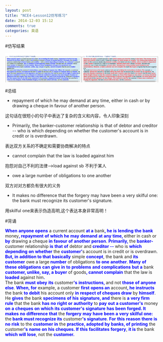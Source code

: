 ```yaml
---
layout: post
title: "NCE4-Lesson12仿写练习"
date: 2014-12-03 15:12
comments: true
categories: 英语
---
```


#仿写结果

![tu2](/images/NCE/lesson12.png)

<!--more-->

#总结
* repayment of which he may demand at any time, either in cash or by drawing a cheque in favour of another person.

这句话在很短小的句子中表达了复杂的含义和内容，令人印象深刻

* Primarily, the banker-customer relationship is that of debtor and creditor -- who is which depending on whether the customer's account is in credit or is overdrawn. 

表达双方关系的不确定和需要协商解决的特点

* cannot complain that the law is loaded against him

抱怨对自己不利的法律-->load against sb 不利于某人

* owe a large number of obligations to one another

双方对对方都负有很大的义务

* It makes no difference that the forgery may have been a very skilful one: the bank must recognize its customer's signature. 

用skilful one来表示伪造高明,这个表达本身非常高明！

#背诵

<span><b><font color="#0000FF">When</font></b></span> <span><b><font color="#0000FF">anyone</font></b></span> <span><b><font color="#0000FF">opens</font></b></span> a current account <span><b><font color="#0000FF">at a</font></b></span> bank<span><b><font color="#0000FF">, he</font></b></span> <span><b><font color="#0000FF">is</font></b></span> <span><b><font color="#0000FF">lending</font></b></span> <span><b><font color="#0000FF">the</font></b></span> <span><b><font color="#0000FF">bank</font></b></span> money<span><b><font color="#0000FF">, repayment</font></b></span> <span><b><font color="#0000FF">of</font></b></span> <span><b><font color="#0000FF">which</font></b></span> <span><b><font color="#0000FF">he</font></b></span> <span><b><font color="#0000FF">may</font></b></span> <span><b><font color="#0000FF">demand</font></b></span> <span><b><font color="#0000FF">at</font></b></span> <span><b><font color="#0000FF">any</font></b></span> <span><b><font color="#0000FF">time, </font></b></span>either in cash or<span><b><font color="#0000FF"> by</font></b></span> drawing a cheque <span><b><font color="#0000FF">in</font></b></span> <span><b><font color="#0000FF">favour</font></b></span> <span><b><font color="#0000FF">of</font></b></span> <span><b><font color="#0000FF">another</font></b></span> <span><b><font color="#0000FF">person</font></b></span>. <span><b><font color="#0000FF">Primarily, </font></b></span>the <span><b><font color="#0000FF">banker-</font></b></span>customer relationship <span><b><font color="#0000FF">is</font></b></span> <span><b><font color="#0000FF">that</font></b></span> <span><b><font color="#0000FF">of</font></b></span> debtor and <span><b><font color="#0000FF">creditor -- </font></b></span>who is <span><b><font color="#0000FF">which</font></b></span> <span><b><font color="#0000FF">depending</font></b></span> <span><b><font color="#0000FF">on</font></b></span> <span><b><font color="#0000FF">whether</font></b></span> the <span><b><font color="#0000FF">customer'</font></b></span>s account is in credit or is overdrawn. <span><b><font color="#0000FF">But, in</font></b></span> <span><b><font color="#0000FF">addition to that</font></b></span> <span><b><font color="#0000FF">basically</font></b></span> simple <span><b><font color="#0000FF">concept</font></b></span>, the bank and <span><b><font color="#0000FF">its customer</font></b></span> owe a large<span><b><font color="#0000FF"> number</font></b></span> of obligations <span><b><font color="#0000FF">to</font></b></span> <span><b><font color="#0000FF">one</font></b></span> <span><b><font color="#0000FF">another</font></b></span>. <span><b><font color="#0000FF">Many</font></b></span> <span><b><font color="#0000FF">of</font></b></span> <span><b><font color="#0000FF">these</font></b></span> <span><b><font color="#0000FF">obligations</font></b></span> <span><b><font color="#0000FF">can</font></b></span> <span><b><font color="#0000FF">give</font></b></span> <span><b><font color="#0000FF">in</font></b></span> <span><b><font color="#0000FF">to</font></b></span> <span><b><font color="#0000FF">problems</font></b></span> <span><b><font color="#0000FF">and</font></b></span> <span><b><font color="#0000FF">complications</font></b></span> <span><b><font color="#0000FF">but</font></b></span> <span><b><font color="#0000FF">a</font></b></span> bank <span><b><font color="#0000FF">customer, unlike, say, a</font></b></span> <span><b><font color="#0000FF">buyer</font></b></span> of goods<span><b><font color="#0000FF">, cannot complain</font></b></span> that the law is<span><b><font color="#0000FF"> loaded</font></b></span> against him<span><b><font color="#0000FF">.<br />
    </font></b></span>The bank <span><b><font color="#0000FF">must</font></b></span> <span><b><font color="#0000FF">obey</font></b></span> <span><b><font color="#0000FF">its</font></b></span> customer<span><b><font color="#0000FF">'s</font></b></span> <span><b><font color="#0000FF">instructions, </font></b></span>and not <span><b><font color="#0000FF">those</font></b></span> <span><b><font color="#0000FF">of</font></b></span> <span><b><font color="#0000FF">anyone</font></b></span> <span><b><font color="#0000FF">else</font></b></span>. <span><b><font color="#0000FF">When, for</font></b></span> example, a customer <span><b><font color="#0000FF">first</font></b></span> <span><b><font color="#0000FF">opens an</font></b></span> account<span><b><font color="#0000FF">, he</font></b></span> <span><b><font color="#0000FF">instructs</font></b></span> the bank <span><b><font color="#0000FF">to</font></b></span> <span><b><font color="#0000FF">debit</font></b></span> his account only <span><b><font color="#0000FF">in</font></b></span> <span><b><font color="#0000FF">respect of cheques draw</font></b></span> by <span><b><font color="#0000FF">himself</font></b></span>. He <span><b><font color="#0000FF">gives</font></b></span> the bank <span><b><font color="#0000FF">specimens</font></b></span> <span><b><font color="#0000FF">of</font></b></span> <span><b><font color="#0000FF">his</font></b></span> <span><b><font color="#0000FF">signature, and</font></b></span> there is <span><b><font color="#0000FF">a</font></b></span> <span><b><font color="#0000FF">very firm rule</font></b></span> that the bank <span><b><font color="#0000FF">has</font></b></span> <span><b><font color="#0000FF">no</font></b></span> <span><b><font color="#0000FF">right</font></b></span> <span><b><font color="#0000FF">or</font></b></span> <span><b><font color="#0000FF">authority</font></b></span> to <span><b><font color="#0000FF">pay</font></b></span> <span><b><font color="#0000FF">out</font></b></span> <span><b><font color="#0000FF">a customer's</font></b></span> money <span><b><font color="#0000FF">on</font></b></span> <span><b><font color="#0000FF">a</font></b></span> <span><b><font color="#0000FF">cheques</font></b></span> <span><b><font color="#0000FF">on</font></b></span> <span><b><font color="#0000FF">which</font></b></span> <span><b><font color="#0000FF">its</font></b></span> <span><b><font color="#0000FF">customer's</font></b></span> <span><b><font color="#0000FF">signature</font></b></span> <span><b><font color="#0000FF">has</font></b></span> <span><b><font color="#0000FF">been</font></b></span> <span><b><font color="#0000FF">forged. It</font></b></span> <span><b><font color="#0000FF">makes</font></b></span> <span><b><font color="#0000FF">no</font></b></span> <span><b><font color="#0000FF">difference</font></b></span> <span><b><font color="#0000FF">that</font></b></span> the <span><b><font color="#0000FF">forgery</font></b></span> <span><b><font color="#0000FF">may</font></b></span> <span><b><font color="#0000FF">have</font></b></span> <span><b><font color="#0000FF">been</font></b></span> <span><b><font color="#0000FF">a</font></b></span> <span><b><font color="#0000FF">very</font></b></span> <span><b><font color="#0000FF">skilful</font></b></span> <span><b><font color="#0000FF">one: </font></b></span>the<span><b><font color="#0000FF"> bank must recognize its</font></b></span> customer<span><b><font color="#0000FF">'s signature</font></b></span>. <span><b><font color="#0000FF">For</font></b></span> <span><b><font color="#0000FF">this</font></b></span> <span><b><font color="#0000FF">reason</font></b></span> <span><b><font color="#0000FF">there</font></b></span> <span><b><font color="#0000FF">is no</font></b></span> <span><b><font color="#0000FF">risk</font></b></span> to the <span><b><font color="#0000FF">customer</font></b></span> <span><b><font color="#0000FF">in</font></b></span> the <span><b><font color="#0000FF">practice, adopted</font></b></span> <span><b><font color="#0000FF">by</font></b></span> <span><b><font color="#0000FF">banks, of</font></b></span> <span><b><font color="#0000FF">printing</font></b></span> the customer<span><b><font color="#0000FF">'s</font></b></span> <span><b><font color="#0000FF">name</font></b></span> <span><b><font color="#0000FF">on</font></b></span> <span><b><font color="#0000FF">his</font></b></span> <span><b><font color="#0000FF">cheques. If</font></b></span> <span><b><font color="#0000FF">this</font></b></span> <span><b><font color="#0000FF">facilitates</font></b></span> <span><b><font color="#0000FF">forgery</font></b></span>, <span><b><font color="#0000FF">it is </font></b></span>the bank <span><b><font color="#0000FF">which</font></b></span> <span><b><font color="#0000FF">will</font></b></span> <span><b><font color="#0000FF">lose</font></b></span>, not the <span><b><font color="#0000FF">customer.</font></b></span>
